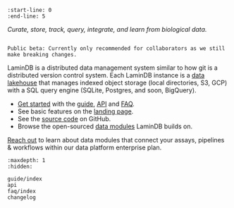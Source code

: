 ```{include} ../README.md
:start-line: 0
:end-line: 5
```

_Curate, store, track, query, integrate, and learn from biological data._

```{warning}

Public beta: Currently only recommended for collaborators as we still make breaking changes.

```

LaminDB is a distributed data management system similar to how git is a distributed version control system.
Each LaminDB instance is a [data lakehouse](https://www.databricks.com/glossary/data-lakehouse) that manages indexed object storage (local directories, S3, GCP) with a SQL query engine (SQLite, Postgres, and soon, BigQuery).

- [Get started](guide/get-started) with the [guide](guide/index), [API](api) and [FAQ](faq/index).
- See basic features on the [landing page](https://lamin.ai).
- See the [source code](https://github.com/laminlabs/lamindb) on GitHub.
- Browse the open-sourced [data modules](https://lamin.ai/docs) LaminDB builds on.

[Reach out](https://lamin.ai/contact) to learn about data modules that connect your assays, pipelines & workflows within our data platform enterprise plan.

```{toctree}
:maxdepth: 1
:hidden:

guide/index
api
faq/index
changelog
```
